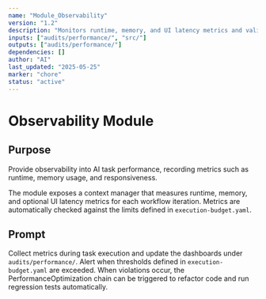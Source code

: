 ```yaml
---
name: "Module_Observability"
version: "1.2"
description: "Monitors runtime, memory, and UI latency metrics and validates them against the execution budget."
inputs: ["audits/performance/", "src/"]
outputs: ["audits/performance/"]
dependencies: []
author: "AI"
last_updated: "2025-05-25"
marker: "chore"
status: "active"
---
```


# Observability Module

## Purpose

Provide observability into AI task performance, recording metrics such as runtime, memory usage, and responsiveness.

The module exposes a context manager that measures runtime, memory, and optional UI latency metrics for each workflow iteration. Metrics are automatically checked against the limits defined in `execution-budget.yaml`.

## Prompt

Collect metrics during task execution and update the dashboards under `audits/performance/`. Alert when thresholds defined in `execution-budget.yaml` are exceeded. When violations occur, the PerformanceOptimization chain can be triggered to refactor code and run regression tests automatically.
